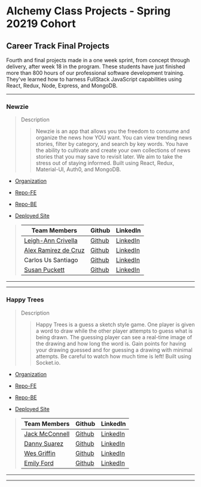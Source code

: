 # Alchemy Class Projects - Spring 20219 Cohort

## Career Track Final Projects
Fourth and final projects made in a one week sprint, from concept through delivery, after week 18 in the program.  These students have just finished more than 800 hours of our professional software development training. They've learned how to harness FullStack JavaScript capabilities using React, Redux, Node, Express, and MongoDB.
___

### Newzie

> Description 
>>Newzie is an app that allows you the freedom to consume and organize the news how YOU want. You can view trending news stories, filter by category, and search by key words. You have the ability to cultivate and create your own collections of news stories that you may save to revisit later. We aim to take the stress out of staying informed.  Built using React, Redux, Material-UI, Auth0, and MongoDB.

* [Organization](https://github.com/The-Newsies)

* [Repo-FE](https://github.com/The-Newsies/newsies-fe)

* [Repo-BE](https://github.com/The-Newsies/newsies-be)

* [Deployed Site](https://newzie.netlify.com/)

>
>| Team Members  | Github  | LinkedIn  |
>|---|---|---|
>|  [Leigh-Ann Crivella](lacrivella.netlify.com/) | [Github](https://github.com/lacrivella)   | [LinkedIn](https://www.linkedin.com/in/lacrivella/)   |
>|  [Alex Ramirez de Cruz](https://alexramirezdecruz.com/) | [Github](https://github.com/aramirezdecruz3148)   | [LinkedIn](https://www.linkedin.com/in/alex-ramirez-de-cruz/)   |
>| Carlos Us Santiago |  [Github](https://github.com/carlosus)  |  [LinkedIn](https://www.linkedin.com/in/carlosuss/)  |
>|  [Susan Puckett](susanpuckett.dev) | [Github](https://github.com/sepuckett86)   | [LinkedIn](https://www.linkedin.com/in/susanpuckett/)   |

___
___
### Happy Trees

> Description 
>>Happy Trees is a guess a sketch style game. One player is given a word to draw while the other player attempts to guess what is being drawn. The guessing player can see a real-time image of the drawing and how long the word is. Gain points for having your drawing guessed and for guessing a drawing with minimal attempts. Be careful to watch how much time is left!  Built using Socket.io.

* [Organization](https://github.com/happy-trees)

* [Repo-FE](https://github.com/happy-trees/happy-trees)

* [Repo-BE](https://github.com/happy-trees/happy-trees-api)

* [Deployed Site](https://happy-trees.netlify.com/)

>
>| Team Members  | Github  | LinkedIn  |
>|---|---|---|
>|  [Jack McConnell](http://jackmcconnell.dev/) | [Github](https://github.com/jwmcconnell)   | [LinkedIn](https://www.linkedin.com/in/mcconnelljack/)   |
>|  [Danny Suarez](http://www.dannycodes.io/) | [Github](https://github.com/DannySuarez)   | [LinkedIn](https://www.linkedin.com/in/alex-ramirez-de-cruz/)   |
>|  [Wes Griffin](http://nerdrich.io/) | [Github](https://github.com/codingclueless)   | [LinkedIn](https://www.linkedin.com/in/wesgriffincodes/)   |
>|  [Emily Ford](http://htmle.dev/) | [Github](https://github.com/mle4d)   | [LinkedIn](https://www.linkedin.com/in/mle4d/)   |

___
___
